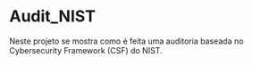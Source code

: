 # Audit_NIST
Neste projeto se mostra como é feita uma auditoria baseada no Cybersecurity Framework (CSF) do NIST.
